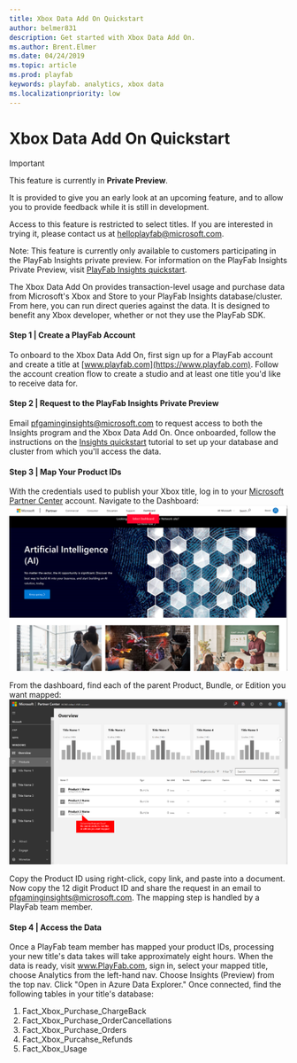 ```yaml
---
title: Xbox Data Add On Quickstart
author: belmer831
description: Get started with Xbox Data Add On. 
ms.author: Brent.Elmer
ms.date: 04/24/2019
ms.topic: article
ms.prod: playfab
keywords: playfab. analytics, xbox data
ms.localizationpriority: low
---
```


# Xbox Data Add On Quickstart

> [!IMPORTANT]
> This feature is currently in **Private Preview**.  
>
> It is provided to give you an early look at an upcoming feature, and to allow you to provide feedback while it is still in development.  
>
> Access to this feature is restricted to select titles. If you are interested in trying it, please contact us at [helloplayfab@microsoft.com](mailto:helloplayfab@microsoft.com).
> 
> Note: This feature is currently only available to customers participating in the PlayFab Insights private preview. For information on the PlayFab Insights Private Preview, visit [PlayFab Insights quickstart](../data-warehouse/quickstart.md). 

The Xbox Data Add On provides transaction-level usage and purchase data from Microsoft's Xbox and Store to your PlayFab Insights database/cluster. From here, you can run direct queries against the data. It is designed to benefit any Xbox developer, whether or not they use the PlayFab SDK. 

#### Step 1 | Create a PlayFab Account

To onboard to the Xbox Data Add On, first sign up for a PlayFab account and create a title at [www.playfab.com](https://www.playfab.com). Follow the account creation flow to create a studio and at least one title you'd like to receive data for. 

#### Step 2 | Request to the PlayFab Insights Private Preview

Email [pfgaminginsights@microsoft.com](mailto:pfgaminginsights@microsoft.com) to request access to both the Insights program and the Xbox Data Add On. Once onboarded, follow the instructions on the [Insights quickstart](../data-warehouse/quickstart.md) tutorial to set up your database and cluster from which you'll access the data. 

#### Step 3 | Map Your Product IDs

With the credentials used to publish your Xbox title, log in to your [Microsoft Partner Center](https://partner.microsoft.com) account. Navigate to the Dashboard:
 ![Image of all services menu item](../../media/feature-partner-center-dashboard.png)

From the dashboard, find each of the parent Product, Bundle, or Edition you want mapped:
 ![Image of all services menu item](../../media/feature-partner-center-productid.png)

Copy the Product ID using right-click, copy link, and paste into a document. Now copy the 12 digit Product ID and share the request in an email to [pfgaminginsights@microsoft.com](mailto:pfgaminginsights@microsoft.com). The mapping step is handled by a PlayFab team member. 

#### Step 4 | Access the Data

Once a PlayFab team member has mapped your product IDs, processing your new title's data takes will take approximately eight hours. When the data is ready, visit www.PlayFab.com, sign in, select your mapped title, choose Analytics from the left-hand nav. Choose Insights (Preview) from the top nav. Click "Open in Azure Data Explorer." Once connected, find the following tables in your title's database:
1.	Fact_Xbox_Purchase_ChargeBack
2.	Fact_Xbox_Purchase_OrderCancellations
3.	Fact_Xbox_Purchase_Orders
4.	Fact_Xbox_Purcahse_Refunds
5.	Fact_Xbox_Usage
